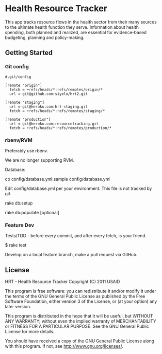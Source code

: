 # Health Resource Tracker

This app tracks resource flows in the health sector from their many sources to the ultimate health function they serve. Information about health spending, both planned and realized, are essential for evidence-based budgeting, planning and policy-making.

## Getting Started

### Git config

    #.git/config

    [remote "origin"]
      fetch = +refs/heads/*:refs/remotes/origin/*
      url = git@github.com:siyelo/hrt2.git

    [remote "staging"]
      url = git@heroku.com:hrt-staging.git
      fetch = +refs/heads/*:refs/remotes/staging/*

    [remote "production"]
      url = git@heroku.com:resourcetracking.git
      fetch = +refs/heads/*:refs/remotes/production/*

### rbenv/RVM

Preferably use rbenv.

We are no longer supporting RVM.

Database:

  cp config/database.yml.sample config/database.yml

Edit config/database.yml per your environment.  This file is not tracked by git.

  rake db:setup

  rake db:populate [optional]


### Feature Dev

Tests/TDD - before every commit, and after every fetch, is your friend.

  $ rake test

Develop on a local feature branch, make a pull request via GitHub.


## License

HRT - Health Resource Tracker
Copyright (C) 2011 USAID

This program is free software: you can redistribute it and/or modify
it under the terms of the GNU General Public License as published by
the Free Software Foundation, either version 3 of the License, or
(at your option) any later version.

This program is distributed in the hope that it will be useful,
but WITHOUT ANY WARRANTY; without even the implied warranty of
MERCHANTABILITY or FITNESS FOR A PARTICULAR PURPOSE.  See the
GNU General Public License for more details.

You should have received a copy of the GNU General Public License
along with this program.  If not, see <http://www.gnu.org/licenses/>.

